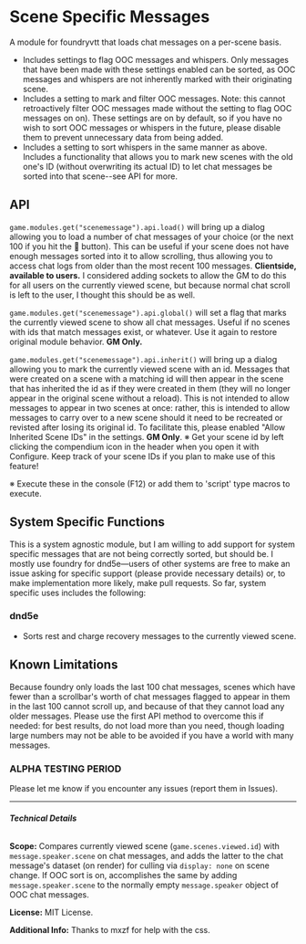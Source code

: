 # Scene Specific Messages
A module for foundryvtt that loads chat messages on a per-scene basis.
- Includes settings to flag OOC messages and whispers. Only messages that have been made with these settings enabled can be sorted, as OOC messages and whispers are not inherently marked with their originating scene.
- Includes a setting to mark and filter OOC messages. Note: this cannot retroactively filter OOC messages made without the setting to flag OOC messages on on). These settings are on by default, so if you have no wish to sort OOC messages or whispers in the future, please disable them to prevent unnecessary data from being added.
- Includes a setting to sort whispers in the same manner as above.
Includes a functionality that allows you to mark new scenes with the old one's ID (without overwriting its actual ID) to let chat messages be sorted into that scene--see API for more.

## API
`game.modules.get("scenemessage").api.load()` will bring up a dialog allowing you to load a number of chat messages of your choice (or the next 100 if you hit the :100: button). This can be useful if your scene does not have enough messages sorted into it to allow scrolling, thus allowing you to access chat logs from older than the most recent 100 messages. **Clientside, available to users.** I considered adding sockets to allow the GM to do this for all users on the currently viewed scene, but because normal chat scroll is left to the user, I thought this should be as well.

`game.modules.get("scenemessage").api.global()` will set a flag that marks the currently viewed scene to show all chat messages. Useful if no scenes with ids that match messages exist, or whatever. Use it again to restore original module behavior. **GM Only.**

`game.modules.get("scenemessage").api.inherit()` will bring up a dialog allowing you to mark the currently viewed scene with an id. Messages that were created on a scene with a matching id will then appear in the scene that has inherited the id as if they were created in them (they will no longer appear in the original scene without a reload). This is not intended to allow messages to appear in two scenes at once: rather, this is intended to allow messages to carry over to a new scene should it need to be recreated or revisted after losing its original id. To facilitate this, please enabled "Allow Inherited Scene IDs" in the settings. **GM Only**.
※ Get your scene id by left clicking the compendium icon in the header when you open it with Configure. Keep track of your scene IDs if you plan to make use of this feature!

※ Execute these in the console (F12) or add them to 'script' type macros to execute.

## System Specific Functions
This is a system agnostic module, but I am willing to add support for system specific messages that are not being correctly sorted, but should be. I mostly use foundry for dnd5e—users of other systems are free to make an issue asking for specific support (please provide necessary details) or, to make implementation more likely, make pull requests. So far, system specific uses includes the following: 

### dnd5e
- Sorts rest and charge recovery messages to the currently viewed scene.

## Known Limitations
Because foundry only loads the last 100 chat messages, scenes which have fewer than a scrollbar's worth of chat messages flagged to appear in them in the last 100 cannot scroll up, and because of that they cannot load any older messages. Please use the first API method to overcome this if needed: for best results, do not load more than you need, though loading large numbers may not be able to be avoided if you have a world with many messages.

### ALPHA TESTING PERIOD
Please let me know if you encounter any issues (report them in Issues).
___
###### **Technical Details**

**Scope:** Compares currently viewed scene (`game.scenes.viewed.id`) with `message.speaker.scene` on chat messages, and adds the latter to the chat message's dataset (on render) for culling via `display: none` on scene change. If OOC sort is on, accomplishes the same by adding `message.speaker.scene` to the normally empty `message.speaker` object of OOC chat messages.

**License:** MIT License.

**Additional Info:** Thanks to mxzf for help with the css.